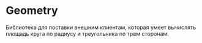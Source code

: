 # Geometry
Библиотека для пoставки внешним клиентам, которая умеет вычислять площадь круга по радиусу и треугольника по трем сторонам.
